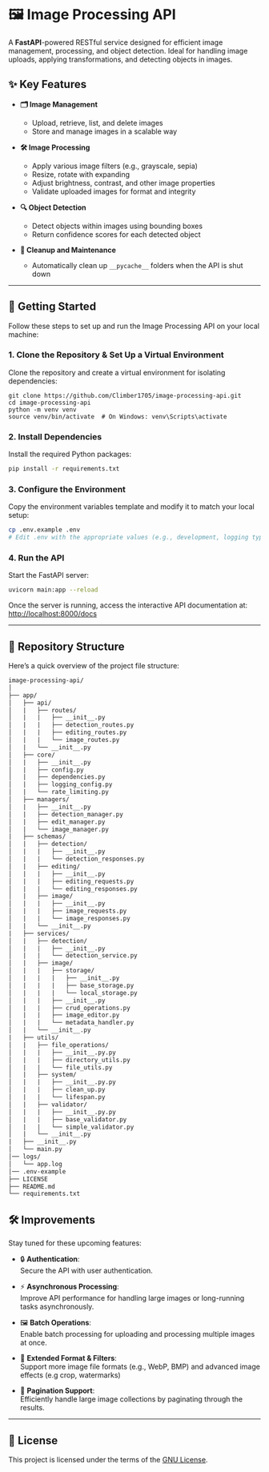 
# 🖼️ Image Processing API

A **FastAPI**-powered RESTful service designed for efficient image management, processing, and object detection. Ideal for handling image uploads, applying transformations, and detecting objects in images.

## ✨ Key Features

- **🗂️ Image Management**  
  - Upload, retrieve, list, and delete images  
  - Store and manage images in a scalable way

- **🛠️ Image Processing**  
  - Apply various image filters (e.g., grayscale, sepia)  
  - Resize, rotate with expanding  
  - Adjust brightness, contrast, and other image properties  
  - Validate uploaded images for format and integrity

- **🔍 Object Detection**  
  - Detect objects within images using bounding boxes  
  - Return confidence scores for each detected object

- **🧹 Cleanup and Maintenance**  
  - Automatically clean up `__pycache__` folders when the API is shut down
    
---

## 🚀 Getting Started

Follow these steps to set up and run the Image Processing API on your local machine:

### 1. Clone the Repository & Set Up a Virtual Environment

Clone the repository and create a virtual environment for isolating dependencies:

```
git clone https://github.com/Climber1705/image-processing-api.git
cd image-processing-api
python -m venv venv
source venv/bin/activate  # On Windows: venv\Scripts\activate
```

### 2. Install Dependencies

Install the required Python packages:

```bash
pip install -r requirements.txt
```

### 3. Configure the Environment

Copy the environment variables template and modify it to match your local setup:

```bash
cp .env.example .env
# Edit .env with the appropriate values (e.g., development, logging type)
```

### 4. Run the API

Start the FastAPI server:

```bash
uvicorn main:app --reload
```

Once the server is running, access the interactive API documentation at:  
[http://localhost:8000/docs](http://localhost:8000/docs)

---

## 📂 **Repository Structure**
Here’s a quick overview of the project file structure:
```graphql
image-processing-api/
│
├── app/
│   ├── api/
│   |   ├── routes/
│   |   |   ├── __init__.py
│   |   |   ├── detection_routes.py
│   |   |   ├── editing_routes.py
│   |   |   └── image_routes.py
│   |   └── __init__.py          
│   ├── core/
│   |   ├── __init__.py
│   |   ├── config.py
│   |   ├── dependencies.py
│   |   ├── logging_config.py
│   |   └── rate_limiting.py      
│   ├── managers/
│   |   ├── __init__.py
│   |   ├── detection_manager.py
│   |   ├── edit_manager.py
│   |   └── image_manager.py 
|   ├── schemas/
│   |   ├── detection/
│   |   |   ├── __init__.py
│   |   |   └── detection_responses.py
│   |   ├── editing/
│   |   |   ├── __init__.py
│   |   |   ├── editing_requests.py
│   |   |   └── editing_responses.py
│   |   ├── image/
│   |   |   ├── __init__.py
│   |   |   ├── image_requests.py
│   |   |   └── image_responses.py
│   |   └── __init__.py 
|   ├── services/
│   |   ├── detection/
│   |   |   ├── __init__.py
│   |   |   └── detection_service.py
│   |   ├── image/
│   |   |   ├── storage/
│   |   |   |   ├── __init__.py
│   |   |   |   ├── base_storage.py
│   |   |   |   └── local_storage.py
│   |   |   ├── __init__.py
│   |   |   ├── crud_operations.py
│   |   |   ├── image_editor.py
│   |   |   └── metadata_handler.py
│   |   └── __init__.py   
|   ├── utils/
│   |   ├── file_operations/
│   |   |   ├── __init__.py.py
│   |   |   ├── directory_utils.py
│   |   |   └── file_utils.py
│   |   ├── system/
│   |   |   ├── __init__.py.py
│   |   |   ├── clean_up.py
│   |   |   └── lifespan.py
│   |   ├── validator/
│   |   |   ├── __init__.py.py
│   |   |   ├── base_validator.py
│   |   |   └── simple_validator.py
│   |   └── __init__.py   
|   ├── __init__.py             
│   └── main.py          
│── logs/ 
│   └── app.log    
│── .env-example
├── LICENSE      
├── README.md             
└── requirements.txt             
```

## 🛠️ Improvements

Stay tuned for these upcoming features:

- 🔒 **Authentication**:  
  Secure the API with user authentication.

- ⚡ **Asynchronous Processing**:  
  Improve API performance for handling large images or long-running tasks asynchronously.

- 🖼️ **Batch Operations**:  
  Enable batch processing for uploading and processing multiple images at once.

- 🎨 **Extended Format & Filters**:  
  Support more image file formats (e.g., WebP, BMP) and advanced image effects (e.g crop, watermarks)

- 📄 **Pagination Support**:  
  Efficiently handle large image collections by paginating through the results.

---

## 📄 License

This project is licensed under the terms of the [GNU License](https://github.com/Climber1705/image-processing-api/blob/main/LICENSE).

